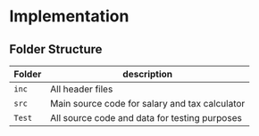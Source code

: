 # Implementation

## Folder Structure
Folder        | description
--------------| ----------------------------------------------
`inc`         | All header files
`src`         | Main source code for salary and tax calculator
`Test`        | All source code and data for testing purposes
